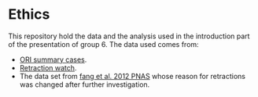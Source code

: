# Ethics

This repository hold the data and the analysis used in the introduction part of the presentation of group 6. The data used comes from:  
* [ORI summary cases][1].  
* [Retraction watch][2].  
* The data set from [fang et al. 2012 PNAS][3] whose reason for retractions was changed after further investigation.


[1]:https://ori.hhs.gov/case_summary  "ori-cases"
[2]:http://retractionwatch.com/   "retraction watch"
[3]:http://www.pnas.org/content/109/42/17028.full  "fang et al. 2012 PNAS"
